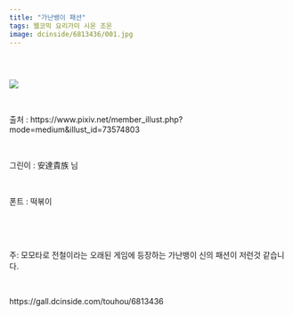 ```yaml
---
title: "가난뱅이 패션"
tags: 웹코믹 요리가미 시온 조온
image: dcinside/6813436/001.jpg
---
```

<div class="article">
<div style="overflow:hidden;">
<p><br/></p><p style="text-align: left;"><img src="{{ site.nasurl }}/dcinside/6813436/001.jpg"/></p><p style="text-align: left;"><br/></p><p style="text-align: left;">출처 : https://www.pixiv.net/member_illust.php?mode=medium&amp;illust_id=73574803</p><p style="text-align: left;"><br/></p><p style="text-align: left;">그린이 : 安達貴族 님</p><p style="text-align: left;"><br/></p><p style="text-align: left;">폰트 : 떡볶이</p><p><br/></p><p><br/></p><p>주: 모모타로 전철이라는 오래된 게임에 등장하는 가난뱅이 신의 패션이 저런것 같습니다.</p> </div></div>
<br/>
<p id="refer">https://gall.dcinside.com/touhou/6813436</p>
<br/>
